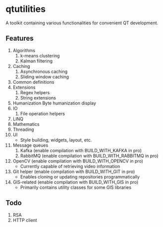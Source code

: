 # qtutilities

A toolkit containing various functionalities for convenient QT development.

## Features

1. Algorithms
   1. k-means clustering
   1. Kalman filtering
2. Caching
   1. Asynchronous caching
   2. Sliding window caching
3. Common definitions
4. Extensions
   1. Regex helpers
   2. String extensions
5. Humanization
   Byte humanization display
6. IO
   1. File operation helpers
7. LINQ
8. Mathematics
9. Threading
10. UI
    - Style building, widgets, layout, etc.
11. Message queues
    1. Kafka (enable compilation with BUILD_WITH_KAFKA in pro)
    2. RabbitMQ (enable compilation with BUILD_WITH_RABBITMQ in pro)
12. OpenCV (enable compilation with BUILD_WITH_OPENCV in pro)
    - Currently capable of retrieving video information
13. Git helper (enable compilation with BUILD_WITH_GIT in pro)
    - Enables cloning or updating repositories programmatically
14. GIS-related (enable compilation with BUILD_WITH_GIS in pro)
    - Primarily contains utility classes for some GIS libraries

## Todo

1. RSA
2. HTTP client
